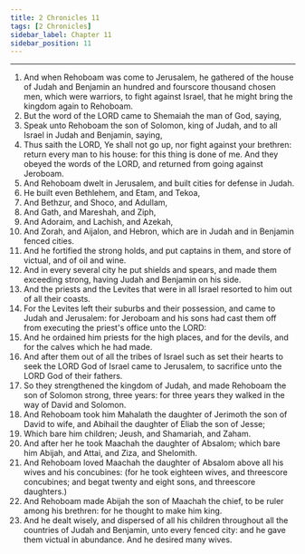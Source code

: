 ```yaml
---
title: 2 Chronicles 11
tags: [2 Chronicles]
sidebar_label: Chapter 11
sidebar_position: 11
---
```


---
1. And when Rehoboam was come to Jerusalem, he gathered of the house of Judah and Benjamin an hundred and fourscore thousand chosen men, which were warriors, to fight against Israel, that he might bring the kingdom again to Rehoboam.
2. But the word of the LORD came to Shemaiah the man of God, saying,
3. Speak unto Rehoboam the son of Solomon, king of Judah, and to all Israel in Judah and Benjamin, saying,
4. Thus saith the LORD, Ye shall not go up, nor fight against your brethren: return every man to his house: for this thing is done of me. And they obeyed the words of the LORD, and returned from going against Jeroboam.
5. And Rehoboam dwelt in Jerusalem, and built cities for defense in Judah.
6. He built even Bethlehem, and Etam, and Tekoa,
7. And Bethzur, and Shoco, and Adullam,
8. And Gath, and Mareshah, and Ziph,
9. And Adoraim, and Lachish, and Azekah,
10. And Zorah, and Aijalon, and Hebron, which are in Judah and in Benjamin fenced cities.
11. And he fortified the strong holds, and put captains in them, and store of victual, and of oil and wine.
12. And in every several city he put shields and spears, and made them exceeding strong, having Judah and Benjamin on his side.
13. And the priests and the Levites that were in all Israel resorted to him out of all their coasts.
14. For the Levites left their suburbs and their possession, and came to Judah and Jerusalem: for Jeroboam and his sons had cast them off from executing the priest's office unto the LORD:
15. And he ordained him priests for the high places, and for the devils, and for the calves which he had made.
16. And after them out of all the tribes of Israel such as set their hearts to seek the LORD God of Israel came to Jerusalem, to sacrifice unto the LORD God of their fathers.
17. So they strengthened the kingdom of Judah, and made Rehoboam the son of Solomon strong, three years: for three years they walked in the way of David and Solomon.
18. And Rehoboam took him Mahalath the daughter of Jerimoth the son of David to wife, and Abihail the daughter of Eliab the son of Jesse;
19. Which bare him children; Jeush, and Shamariah, and Zaham.
20. And after her he took Maachah the daughter of Absalom; which bare him Abijah, and Attai, and Ziza, and Shelomith.
21. And Rehoboam loved Maachah the daughter of Absalom above all his wives and his concubines: (for he took eighteen wives, and threescore concubines; and begat twenty and eight sons, and threescore daughters.)
22. And Rehoboam made Abijah the son of Maachah the chief, to be ruler among his brethren: for he thought to make him king.
23. And he dealt wisely, and dispersed of all his children throughout all the countries of Judah and Benjamin, unto every fenced city: and he gave them victual in abundance. And he desired many wives.